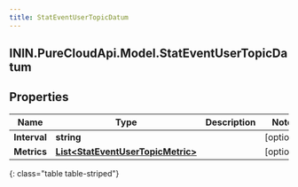 ```yaml
---
title: StatEventUserTopicDatum
---
```

## ININ.PureCloudApi.Model.StatEventUserTopicDatum

## Properties

|Name | Type | Description | Notes|
|------------ | ------------- | ------------- | -------------|
| **Interval** | **string** |  | [optional] |
| **Metrics** | [**List&lt;StatEventUserTopicMetric&gt;**](StatEventUserTopicMetric.html) |  | [optional] |
{: class="table table-striped"}


